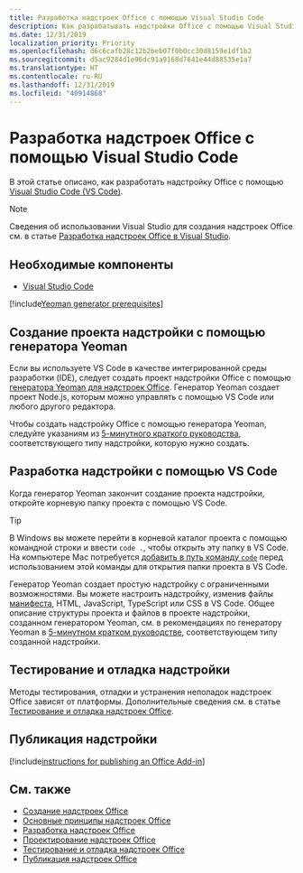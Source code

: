 ```yaml
---
title: Разработка надстроек Office с помощью Visual Studio Code
description: Как разрабатывать надстройки Office с помощью Visual Studio Code
ms.date: 12/31/2019
localization_priority: Priority
ms.openlocfilehash: d6c6cafb28c12b2beb07f0b0cc30d8159e1df1b2
ms.sourcegitcommit: d5ac9284d1e96dc91a9168d7641e44d88535e1a7
ms.translationtype: HT
ms.contentlocale: ru-RU
ms.lasthandoff: 12/31/2019
ms.locfileid: "40914868"
---
```

# <a name="develop-office-add-ins-with-visual-studio-code"></a>Разработка надстроек Office с помощью Visual Studio Code

В этой статье описано, как разработать надстройку Office с помощью [Visual Studio Code (VS Code)](https://code.visualstudio.com).

> [!NOTE]
> Сведения об использовании Visual Studio для создания надстроек Office см. в статье [Разработка надстроек Office в Visual Studio](develop-add-ins-visual-studio.md).

## <a name="prerequisites"></a>Необходимые компоненты

- [Visual Studio Code](https://code.visualstudio.com/)

[!include[Yeoman generator prerequisites](../includes/quickstart-yo-prerequisites.md)]

## <a name="create-the-add-in-project-using-the-yeoman-generator"></a>Создание проекта надстройки с помощью генератора Yeoman

Если вы используете VS Code в качестве интегрированной среды разработки (IDE), следует создать проект надстройки Office с помощью [генератора Yeoman для надстроек Office](https://github.com/OfficeDev/generator-office). Генератор Yeoman создает проект Node.js, которым можно управлять с помощью VS Code или любого другого редактора. 

Чтобы создать надстройку Office с помощью генератора Yeoman, следуйте указаниям из [5-минутного краткого руководства](../index.md), соответствующего типу надстройки, которую нужно создать.

## <a name="develop-the-add-in-using-vs-code"></a>Разработка надстройки с помощью VS Code

Когда генератор Yeoman закончит создание проекта надстройки, откройте корневую папку проекта с помощью VS Code. 

> [!TIP]
> В Windows вы можете перейти в корневой каталог проекта с помощью командной строки и ввести `code .`, чтобы открыть эту папку в VS Code. На компьютере Mac потребуется [добавить в путь команду `code`](https://code.visualstudio.com/docs/setup/mac#_launching-from-the-command-line) перед использованием этой команды для открытия папки проекта в VS Code.

Генератор Yeoman создает простую надстройку с ограниченными возможностями. Вы можете настроить надстройку, изменив файлы [манифеста](add-in-manifests.md), HTML, JavaScript, TypeScript или CSS в VS Code. Общее описание структуры проекта и файлов в проекте надстройки, созданном генератором Yeoman, см. в рекомендациях по генератору Yeoman в [5-минутном кратком руководстве](../index.md), соответствующем типу созданной надстройки.

## <a name="test-and-debug-the-add-in"></a>Тестирование и отладка надстройки

Методы тестирования, отладки и устранения неполадок надстроек Office зависят от платформы. Дополнительные сведения см. в статье [Тестирование и отладка надстроек Office](../testing/test-debug-office-add-ins.md).

## <a name="publish-the-add-in"></a>Публикация надстройки

[!include[instructions for publishing an Office Add-in](../includes/publish-add-in.md)]

## <a name="see-also"></a>См. также

- [Создание надстроек Office](../overview/office-add-ins-fundamentals.md)
- [Основные принципы надстроек Office](../overview/core-concepts-office-add-ins.md)
- [Разработка надстроек Office](../develop/develop-overview.md)
- [Проектирование надстроек Office](../design/add-in-design.md)
- [Тестирование и отладка надстроек Office](../testing/test-debug-office-add-ins.md)
- [Публикация надстроек Office](../publish/publish.md)